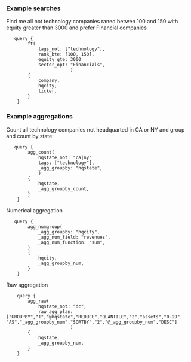 ### Example searches

Find me all not technology companies raned betwen 100 and 150 with equity greater than 3000 and prefer Financial companies

```
   query {
        ft(
            tags_not: ["technology"],
            rank_bte: [100, 150],
            equity_gte: 3000
            sector_opt: "Financials",
                        )
        {
            company,
            hqcity,
            ticker,
        }
    }
```


### Example aggregations

Count all technology companies not headquarted in CA or NY and group and count by state:

```
   query {
        agg_count(
            hqstate_not: "ca|ny"
            tags: ["technology"],
            _agg_groupby: "hqstate",
            )
        {
            hqstate,
            _agg_groupby_count,
        }
    }
```

Numerical aggregation

```
   query {
        agg_numgroup(
            _agg_groupby: "hqcity",
            _agg_num_field: "revenues",
            _agg_num_function: "sum",
        )
        {
            hqcity,
            _agg_groupby_num,
        }
    }
```

Raw aggregation

```   
    query {
        agg_raw(
            hqstate_not: "dc",
            raw_agg_plan: ["GROUPBY","1","@hqstate","REDUCE","QUANTILE","2","assets","0.99" "AS","_agg_groupby_num","SORTBY","2","@_agg_groupby_num","DESC"]
                        )
        {
            hqstate,
            _agg_groupby_num,
        }
    }
```
